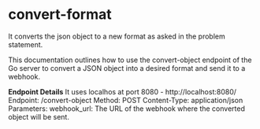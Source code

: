 # convert-format

It converts the json object to a new format as asked in the problem statement. 

This documentation outlines how to use the convert-object endpoint of the Go server to convert a JSON object into a desired format and send it to a webhook.

**Endpoint Details**
It uses localhos at port 8080 - http://localhost:8080/
Endpoint: /convert-object
Method: POST
Content-Type: application/json
Parameters:
webhook_url: The URL of the webhook where the converted object will be sent.
